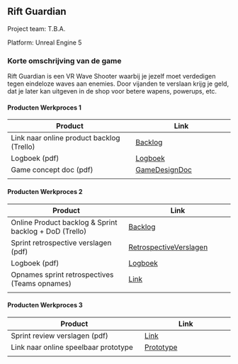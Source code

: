 ## Rift Guardian

Project team: T.B.A.

Platform:
Unreal Engine 5

### Korte omschrijving van de game

Rift Guardian is een VR Wave Shooter waarbij je jezelf moet verdedigen tegen eindeloze waves aan enemies.
Door vijanden te verslaan krijg je geld, dat je later kan uitgeven in de shop voor betere wapens, powerups, etc.

#### Producten Werkproces 1

| Product  | Link |
| ------ |  ------ |
| Link naar online product backlog (Trello) | [Backlog]
| Logboek (pdf)                             | [Logboek]
| Game concept doc (pdf)                    | [GameDesignDoc]
|<img width=500/>|<img width=300/>|

#### Producten Werkproces 2

| Product  | Link |
| ------ |  ------ |
| Online Product backlog & Sprint backlog + DoD (Trello)    | [Backlog]
| Sprint retrospective verslagen (pdf)                      | [RetrospectiveVerslagen]
| Logboek (pdf)                                             | [Logboek]
| Opnames sprint retrospectives (Teams opnames)             | [Link](https://youtu.be/tIcKZwF1u4c?si=fnUF-4KaskPe3tM8)
|<img width=500/>|<img width=300/>|

#### Producten Werkproces 3

| Product  | Link |
| ------ |  ------ |
| Sprint review verslagen (pdf)         | [Link](https://youtu.be/pyycWqZBO3M?si=UtthM__QSPraAZPc)
| Link naar online speelbaar prototype  | [Prototype]
|<img width=500/>|<img width=300/>|

   [Backlog]: <https://unreal-academy.codecks.io/decks/152-sprint-backlog-06/card/4xu-instelbaarheid-2-handed-weapons>
   [Logboek]: <https://github.com/Wes34840/agp_inlever_template/blob/master/producten/logboek.pdf>
   [GameDesignDoc]: <https://unreal-academy.codecks.io/decks/148-functioneel-ontwerp>
   [RetrospectiveVerslagen]: <https://github.com/Wes34840/agp_inlever_template/blob/master/producten/RetrospectiveVerslagen.pdf>
   [Prototype]: <https://www.mijnmytheprototype.nl>
